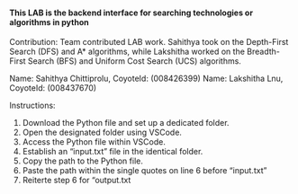 
#### This LAB is the backend interface for searching technologies or algorithms in python

Contribution: Team contributed LAB work. Sahithya took on the Depth-First Search (DFS) and A* algorithms, while Lakshitha worked on the Breadth-First Search (BFS) and Uniform Cost Search (UCS) algorithms.   

Name: Sahithya Chittiprolu, CoyoteId: (008426399)
Name: Lakshitha Lnu, CoyoteId: (008437670)
 


Instructions:

1. Download the Python file and set up a dedicated folder.
2. Open the designated folder using VSCode.
3. Access the Python file within VSCode.
4. Establish an “input.txt” file in the identical folder.
5. Copy the path to the Python file.
6. Paste the path within the single quotes on line 6 before “input.txt”
7. Reiterte step 6 for “output.txt

